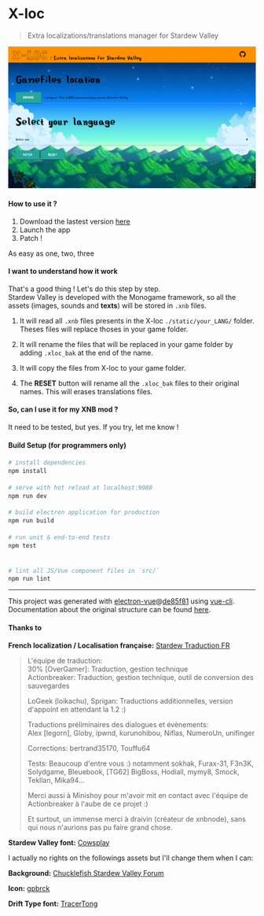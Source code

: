 # X-loc

> Extra localizations/translations manager for Stardew Valley

![Screenshot](docs/screenshot.png)

#### How to use it ?

1. Download the lastest version [here](https://github.com/bguyl/x-loc/releases)
2. Launch the app
3. Patch !

As easy as one, two, three

#### I want to understand how it work

That's a good thing ! Let's do this step by step.  
Stardew Valley is developed with the Monogame framework, so all the assets (images, sounds and **texts**) will be stored in `.xnb` files.

1. It will read all `.xnb` files presents in the X-loc `./static/your_LANG/` folder.  
Theses files will replace thoses in your game folder.
2. It will rename the files that will be replaced in your game folder by adding `.xloc_bak` at the end of the name.
3. It will copy the files from X-loc to your game folder.

4. The **RESET** button will rename all the `.xloc_bak` files to their original names. This will erases translations files.

#### So, can I use it for my XNB mod ?

It need to be tested, but yes. If you try, let me know !

#### Build Setup (for programmers only)

``` bash
# install dependencies
npm install

# serve with hot reload at localhost:9080
npm run dev

# build electron application for production
npm run build

# run unit & end-to-end tests
npm test


# lint all JS/Vue component files in `src/`
npm run lint

```

---

This project was generated with [electron-vue](https://github.com/SimulatedGREG/electron-vue)@[de85f81](https://github.com/SimulatedGREG/electron-vue/tree/de85f81890c01500113738bfe57bef136f9fbf52) using [vue-cli](https://github.com/vuejs/vue-cli). Documentation about the original structure can be found [here](https://simulatedgreg.gitbooks.io/electron-vue/content/index.html).

#### Thanks to

__French localization / Localisation française:__ [Stardew Traduction FR](http://steamcommunity.com/groups/sdv-fr)

>L'équipe de traduction:  
>30% [OverGamer]: Traduction, gestion technique  
>Actionbreaker: Traduction, gestion technique, outil de conversion des sauvegardes
>
>LoGeek (loikachu), Sprigan: Traductions   additionnelles, version d'appoint en attendant la 1.2 :)
>
>Traductions préliminaires des dialogues et évènements:  
>Alex [legorn], Globy, ipwnd, kurunohibou, Niflas, NumeroUn, unifinger
>
>Corrections: bertrand35170, Touffu64
>
>Tests: Beaucoup d'entre vous :) notamment sokhak, Furax-31, F3n3K, Solydgame, Bleuebook, [TG62] BigBoss, Hodiall, mymy8, Smock, Tekllan, Mika94...
>
>Merci aussi à Minishoy pour m'avoir mit en contact avec l'équipe de Actionbreaker à l'aube de ce projet :)
>
>Et surtout, un immense merci à draivin (créateur de xnbnode), sans qui nous n'aurions pas pu faire grand chose.

__Stardew Valley font:__  [Cowsplay](https://www.reddit.com/r/StardewValley/comments/4dtgp7/by_popular_request_a_stardew_valley_font_for_your/)

I actually no rights on the followings assets but I'll change them when I can:

__Background:__ [Chucklefish Stardew Valley Forum](https://community.playstarbound.com/forums/stardew-valley.72/)

__Icon:__ [gpbrck](https://gpbrck.deviantart.com/art/Pixel-Art-Earth-536316551)

__Drift Type font:__ [TracerTong](https://www.dafont.com/drift-type.font)